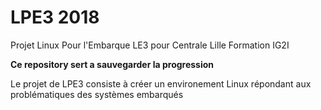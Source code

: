 # LPE3 2018

Projet Linux Pour l'Embarque LE3 pour Centrale Lille Formation IG2I 

**Ce repository sert a sauvegarder la progression**

Le projet de LPE3 consiste à créer un environement Linux répondant aux problématiques des systèmes embarqués

